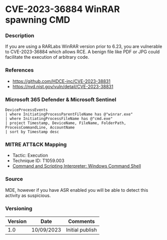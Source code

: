 # CVE-2023-36884 WinRAR spawning CMD

### Description

If you are using a RARLabs WinRAR version prior to 6.23, you are vulnerable to CVE-2023-36884 which allows RCE. A benign file like PDF or JPG could facilitate the execution of arbitrary code.

### References
- https://github.com/HDCE-inc/CVE-2023-38831
- https://nvd.nist.gov/vuln/detail/CVE-2023-38831

### Microsoft 365 Defender & Microsoft Sentinel
```
DeviceProcessEvents
| where InitiatingProcessParentFileName has @"winrar.exe"
| where InitiatingProcessFileName has @"cmd.exe"
| project Timestamp, DeviceName, FileName, FolderPath, ProcessCommandLine, AccountName
| sort by Timestamp desc
```

### MITRE ATT&CK Mapping
- Tactic: Execution
- Technique ID: T1059.003
- [Command and Scripting Interpreter: Windows Command Shell](https://attack.mitre.org/techniques/T1059/003/)

### Source

MDE, however if you have ASR enabled you will be able to detect this activity as suspicious.

### Versioning
| Version       | Date          | Comments                          |
| ------------- |---------------| ----------------------------------|
| 1.0           | 10/09/2023    | Initial publish                   |

